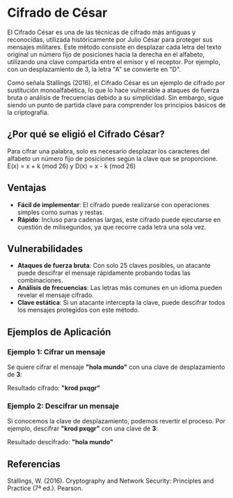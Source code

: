 # Cifrado de César

El Cifrado César es una de las técnicas de cifrado más antiguas y reconocidas, utilizada históricamente por Julio César para proteger sus mensajes militares. Este método consiste en desplazar cada letra del texto original un número fijo de posiciones hacia la derecha en el alfabeto, utilizando una clave compartida entre el emisor y el receptor. Por ejemplo, con un desplazamiento de 3, la letra "A" se convierte en "D".

Como señala Stallings (2016), el Cifrado César es un ejemplo de cifrado por sustitución monoalfabética, lo que lo hace vulnerable a ataques de fuerza bruta o análisis de frecuencias debido a su simplicidad. Sin embargo, sigue siendo un punto de partida clave para comprender los principios básicos de la criptografía.

## ¿Por qué se eligió el Cifrado César?

Para cifrar una palabra, solo es necesario desplazar los caracteres del alfabeto un número fijo de posiciones según la clave que se proporcione. E(x) = x + k (mod 26) y D(x) = x - k (mod 26)

## Ventajas

- **Fácil de implementar**: El cifrado puede realizarse con operaciones simples como sumas y restas. 
- **Rápido**: Incluso para cadenas largas, este cifrado puede ejecutarse en cuestión de milisegundos, ya que recorre cada letra una sola vez.

## Vulnerabilidades

- **Ataques de fuerza bruta**: Con solo 25 claves posibles, un atacante puede descifrar el mensaje rápidamente probando todas las combinaciones.
- **Análisis de frecuencias**: Las letras más comunes en un idioma pueden revelar el mensaje cifrado.
- **Clave estática**: Si un atacante intercepta la clave, puede descifrar todos los mensajes protegidos con este método.

## Ejemplos de Aplicación

### Ejemplo 1: Cifrar un mensaje
Se quiere cifrar el mensaje **"hola mundo"** con una clave de desplazamiento de **3**:

Resultado cifrado: **"krod pxqgr"**

### Ejemplo 2: Descifrar un mensaje
Si conocemos la clave de desplazamiento, podemos revertir el proceso. Por ejemplo, descifrar **"krod pxqgr"** con una clave de **3**:

Resultado descifrado: **"hola mundo"**

## Referencias
Stallings, W. (2016). Cryptography and Network Security: Principles and Practice (7ª ed.). Pearson.
